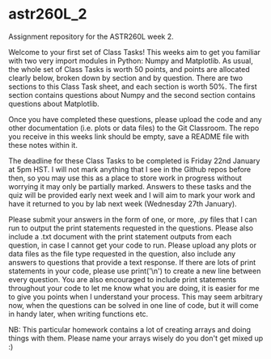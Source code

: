 # astr260L_2
Assignment repository for the ASTR260L week 2.

Welcome to your first set of Class Tasks! This weeks aim to get you familiar with two very import modules in Python: Numpy and Matplotlib. As usual, the whole set of Class Tasks is worth 50 points, and points are allocated clearly below, broken down by section and by question. There are two sections to this Class Task sheet, and each section is worth 50%. The first section contains questions about Numpy and the second section contains questions about Matplotlib. 
    
Once you have completed these questions, please upload the code and any other documentation (i.e. plots or data files) to the Git Classroom. The repo you receive in this weeks link should be empty, save a README file with these notes within it.
    
The deadline for these Class Tasks to be completed is Friday 22nd January at 5pm HST. I will not mark anything that I see in the Github repos before then, so you may use this as a place to store work in progress without worrying it may only be partially marked. Answers to these tasks and the quiz will be provided early next week and I will aim to mark your work and have it returned to you by lab next week (Wednesday 27th January).
    
Please submit your answers in the form of one, or more, .py files that I can run to output the print statements requested in the questions. Please also include a .txt document with the print statement outputs from each question, in case I cannot get your code to run. Please upload any plots or data files as the file type requested in the question, also include any answers to questions that provide a text response. If there are lots of print statements in your code, please use print('\\n') to create a new line between every question. You are also encouraged to include print statements throughout your code to let me know what you are doing, it is easier for me to give you points when I understand your process. This may seem arbitrary now, when the questions can be solved in one line of code, but it will come in handy later, when writing functions etc. 
    
NB: This particular homework contains a lot of creating arrays and doing things with them. Please name your arrays wisely do you don't get mixed up :)
